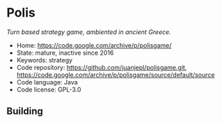 # Polis

_Turn based strategy game, ambiented in ancient Greece._

- Home: https://code.google.com/archive/p/polisgame/
- State: mature, inactive since 2016
- Keywords: strategy
- Code repository: https://github.com/juanjepl/polisgame.git, https://code.google.com/archive/p/polisgame/source/default/source
- Code language: Java
- Code license: GPL-3.0

## Building

